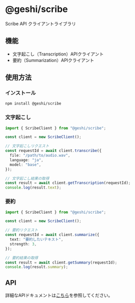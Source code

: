 # @geshi/scribe

Scribe API クライアントライブラリ

## 機能

- 文字起こし（Transcription）APIクライアント
- 要約（Summarization）APIクライアント

## 使用方法

### インストール

```bash
npm install @geshi/scribe
```

### 文字起こし

```typescript
import { ScribeClient } from "@geshi/scribe";

const client = new ScribeClient();

// 文字起こしリクエスト
const requestId = await client.transcribe({
  file: "/path/to/audio.wav",
  language: "ja",
  model: "base",
});

// 文字起こし結果の取得
const result = await client.getTranscription(requestId);
console.log(result.text);
```

### 要約

```typescript
import { ScribeClient } from "@geshi/scribe";

const client = new ScribeClient();

// 要約リクエスト
const requestId = await client.summarize({
  text: "要約したいテキスト",
  strength: 3,
});

// 要約結果の取得
const result = await client.getSummary(requestId);
console.log(result.summary);
```

## API

詳細なAPIドキュメントは[こちら](./docs/api.md)を参照してください。
